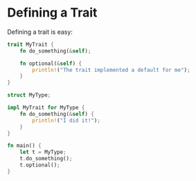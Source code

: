# Defining a Trait

Defining a trait is easy:

```rust
trait MyTrait {
    fn do_something(&self);

    fn optional(&self) {
        println!("The trait implemented a default for me");
    }
}

struct MyType;

impl MyTrait for MyType {
    fn do_something(&self) {
        println!("I did it!");
    }
}

fn main() {
    let t = MyType;
    t.do_something();
    t.optional();
}
```